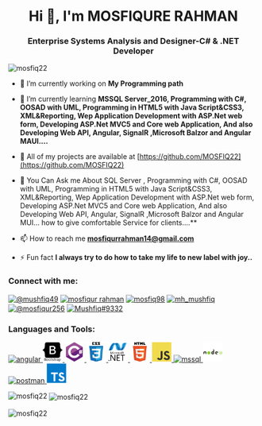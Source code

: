 <h1 align="center">Hi 👋, I'm MOSFIQURE RAHMAN</h1>
<h3 align="center">Enterprise Systems Analysis and Designer-C# & .NET Developer</h3>

<p align="left"> <img src="https://komarev.com/ghpvc/?username=mosfiq22&label=Profile%20views&color=0e75b6&style=flat" alt="mosfiq22" /> </p>

- 🔭 I’m currently working on **My Programming path**

- 🌱 I’m currently learning **MSSQL Server_2016, Programming with C#, OOSAD with UML, Programming in HTML5 with Java Script&CSS3, XML&Reporting, Wep Application Development with ASP.Net web form, Developing ASP.Net MVC5 and Core web Application, And also Developing Web API, Angular, SignalR ,Microsoft Balzor and Angular MAUI....**

- 🤝 All of my projects are available at [https://github.com/MOSFIQ22](https://github.com/MOSFIQ22)

- 💬 You Can Ask me About SQL Server , Programming with C#, OOSAD with UML, Programming in HTML5 with Java Script&CSS3, XML&Reporting, Wep Application Development with ASP.Net web form, Developing ASP.Net MVC5 and Core web Application, And also Developing Web API, Angular, SignalR ,Microsoft Balzor and Angular MUI... how to give comfortable Service for clients....**

- 📫 How to reach me **mosfiqurrahman14@gmail.com**

- ⚡ Fun fact **I always try to do how to take my life to new label with joy..**

<h3 align="left">Connect with me:</h3>
<p align="left">
<a href="https://twitter.com/@mushfiq49" target="blank"><img align="center" src="https://raw.githubusercontent.com/rahuldkjain/github-profile-readme-generator/master/src/images/icons/Social/twitter.svg" alt="@mushfiq49" height="30" width="40" /></a>
<a href="https://linkedin.com/in/mosfiqur rahman" target="blank"><img align="center" src="https://raw.githubusercontent.com/rahuldkjain/github-profile-readme-generator/master/src/images/icons/Social/linked-in-alt.svg" alt="mosfiqur rahman" height="30" width="40" /></a>
<a href="https://fb.com/mosfiq98" target="blank"><img align="center" src="https://raw.githubusercontent.com/rahuldkjain/github-profile-readme-generator/master/src/images/icons/Social/facebook.svg" alt="mosfiq98" height="30" width="40" /></a>
<a href="https://instagram.com/mh_mushfiq" target="blank"><img align="center" src="https://raw.githubusercontent.com/rahuldkjain/github-profile-readme-generator/master/src/images/icons/Social/instagram.svg" alt="mh_mushfiq" height="30" width="40" /></a>
<a href="https://www.youtube.com/c/@mosfiqur256" target="blank"><img align="center" src="https://raw.githubusercontent.com/rahuldkjain/github-profile-readme-generator/master/src/images/icons/Social/youtube.svg" alt="@mosfiqur256" height="30" width="40" /></a>
<a href="https://discord.gg/Mushfiq#9332" target="blank"><img align="center" src="https://raw.githubusercontent.com/rahuldkjain/github-profile-readme-generator/master/src/images/icons/Social/discord.svg" alt="Mushfiq#9332" height="30" width="40" /></a>
</p>

<h3 align="left">Languages and Tools:</h3>
<p align="left"> <a href="https://angular.io" target="_blank" rel="noreferrer"> <img src="https://angular.io/assets/images/logos/angular/angular.svg" alt="angular" width="40" height="40"/> </a> <a href="https://getbootstrap.com" target="_blank" rel="noreferrer"> <img src="https://raw.githubusercontent.com/devicons/devicon/master/icons/bootstrap/bootstrap-plain-wordmark.svg" alt="bootstrap" width="40" height="40"/> </a> <a href="https://www.w3schools.com/cs/" target="_blank" rel="noreferrer"> <img src="https://raw.githubusercontent.com/devicons/devicon/master/icons/csharp/csharp-original.svg" alt="csharp" width="40" height="40"/> </a> <a href="https://www.w3schools.com/css/" target="_blank" rel="noreferrer"> <img src="https://raw.githubusercontent.com/devicons/devicon/master/icons/css3/css3-original-wordmark.svg" alt="css3" width="40" height="40"/> </a> <a href="https://dotnet.microsoft.com/" target="_blank" rel="noreferrer"> <img src="https://raw.githubusercontent.com/devicons/devicon/master/icons/dot-net/dot-net-original-wordmark.svg" alt="dotnet" width="40" height="40"/> </a> <a href="https://www.w3.org/html/" target="_blank" rel="noreferrer"> <img src="https://raw.githubusercontent.com/devicons/devicon/master/icons/html5/html5-original-wordmark.svg" alt="html5" width="40" height="40"/> </a> <a href="https://developer.mozilla.org/en-US/docs/Web/JavaScript" target="_blank" rel="noreferrer"> <img src="https://raw.githubusercontent.com/devicons/devicon/master/icons/javascript/javascript-original.svg" alt="javascript" width="40" height="40"/> </a> <a href="https://www.microsoft.com/en-us/sql-server" target="_blank" rel="noreferrer"> <img src="https://www.svgrepo.com/show/303229/microsoft-sql-server-logo.svg" alt="mssql" width="40" height="40"/> </a> <a href="https://nodejs.org" target="_blank" rel="noreferrer"> <img src="https://raw.githubusercontent.com/devicons/devicon/master/icons/nodejs/nodejs-original-wordmark.svg" alt="nodejs" width="40" height="40"/> </a> <a href="https://postman.com" target="_blank" rel="noreferrer"> <img src="https://www.vectorlogo.zone/logos/getpostman/getpostman-icon.svg" alt="postman" width="40" height="40"/> </a> <a href="https://www.typescriptlang.org/" target="_blank" rel="noreferrer"> <img src="https://raw.githubusercontent.com/devicons/devicon/master/icons/typescript/typescript-original.svg" alt="typescript" width="40" height="40"/> </a> </p>

<p><img align="left" src="https://github-readme-stats.vercel.app/api/top-langs?username=mosfiq22&show_icons=true&locale=en&layout=compact" alt="mosfiq22" /></p>

<p>&nbsp;<img align="center" src="https://github-readme-stats.vercel.app/api?username=mosfiq22&show_icons=true&locale=en" alt="mosfiq22" /></p>

<p><img align="center" src="https://github-readme-streak-stats.herokuapp.com/?user=mosfiq22&" alt="mosfiq22" /></p>
